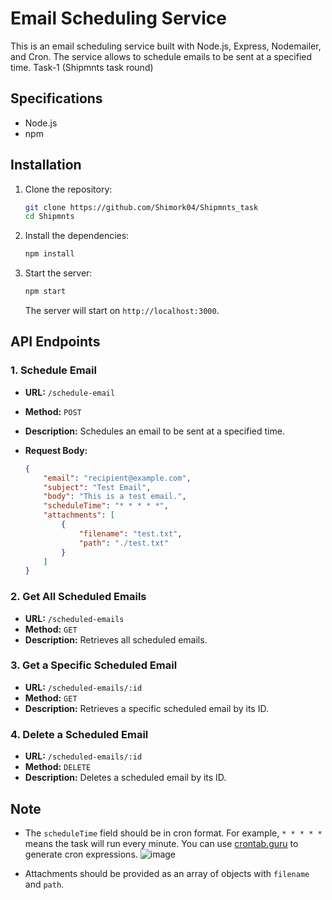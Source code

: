 # Email Scheduling Service

This is an email scheduling service built with Node.js, Express, Nodemailer, and Cron. The service allows to schedule emails to be sent at a specified time. 
Task-1 (Shipmnts task round)

## Specifications

- Node.js
- npm
## Installation

1. Clone the repository:

    ```sh
    git clone https://github.com/Shimork04/Shipmnts_task
    cd Shipmnts
    ```

2. Install the dependencies:

    ```sh
    npm install
    ```
    
4. Start the server:

    ```sh
    npm start
    ```

    The server will start on `http://localhost:3000`.
   
## API Endpoints

### 1. Schedule Email

- **URL:** `/schedule-email`
- **Method:** `POST`
- **Description:** Schedules an email to be sent at a specified time.
- **Request Body:**

    ```json
    {
        "email": "recipient@example.com",
        "subject": "Test Email",
        "body": "This is a test email.",
        "scheduleTime": "* * * * *",
        "attachments": [
            {
                "filename": "test.txt",
                "path": "./test.txt"
            }
        ]
    }
    ```
### 2. Get All Scheduled Emails

- **URL:** `/scheduled-emails`
- **Method:** `GET`
- **Description:** Retrieves all scheduled emails.

### 3. Get a Specific Scheduled Email

- **URL:** `/scheduled-emails/:id`
- **Method:** `GET`
- **Description:** Retrieves a specific scheduled email by its ID.

### 4. Delete a Scheduled Email

- **URL:** `/scheduled-emails/:id`
- **Method:** `DELETE`
- **Description:** Deletes a scheduled email by its ID.

## Note

- The `scheduleTime` field should be in cron format. For example, `* * * * *` means the task will run every minute. You can use [crontab.guru](https://crontab.guru/) to generate cron expressions.
  ![image](https://github.com/user-attachments/assets/49b3b60a-1e69-4ffb-bb7a-bbce506c651b)
[](https://dev.to/zt4ff_1/scheduling-tasks-in-nodejs-with-cron-job-3dmk)

- Attachments should be provided as an array of objects with `filename` and `path`.
